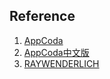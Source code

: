 
Reference
--------------

1. [AppCoda](http://www.appcoda.com)
2. [AppCoda中文版](http://www.appcoda.com.tw)
3. [RAYWENDERLICH](https://www.raywenderlich.com)


<br />








